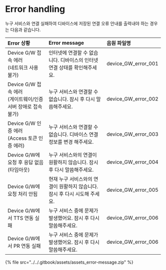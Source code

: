 # Error handling

누구 서비스와 연결 실패하여 디바이스에 저장된 연결 오류 안내를 출력내야 하는 경우는 다음과 같습니다.

| Error 상황 | Error message | 음원 파일명 |
| :--- | :--- | :--- |
| Device G/W 접속 에러<br>\(네트워크 사용 불가\) | 인터넷에 연결할 수 없습니다. 디바이스의 인터넷 연결 상태를 확인해주세요. | device\_GW\_error\_001 |
| Device G/W 접속 에러<br>\(게이트웨이/인증 서버 장애로 접속 불가\) | 누구 서비스와 연결할 수 없습니다. 잠시 후 다시 말씀해주세요. | device\_GW\_error\_002 |
| Device G/W 인증 에러<br>\(Access 토큰 인증 에러\) | 누구 서비스와 연결할 수 없습니다. 디바이스 연결 정보를 변경 해주세요. | device\_GW\_error\_003 |
| Device G/W에 요청 후 응답 없음 \(타임아웃\) | 누구 서비스와의 연결이 원활하지 않습니다. 잠시 후 다시 말씀해주세요. | device\_GW\_error\_004 |
| Device G/W에 요청 처리 안됨 | 현재 누구 서비스와의 연결이 원활하지 않습니다. 잠시 후 다시 시도해 주세요. | device\_GW\_error\_005 |
| Device G/W에서 TTS 연동 실패 | 누구 서비스 중에 문제가 발생했어요. 잠시 후 다시 말씀해주세요. | device\_GW\_error\_006 |
| Device G/W에서 PR 연동 실패 | 누구 서비스 중에 문제가 발생했어요. 잠시 후 다시 말씀해주세요. | device\_GW\_error\_006 |

{% file src="../../.gitbook/assets/assets\_error-message.zip" %}

